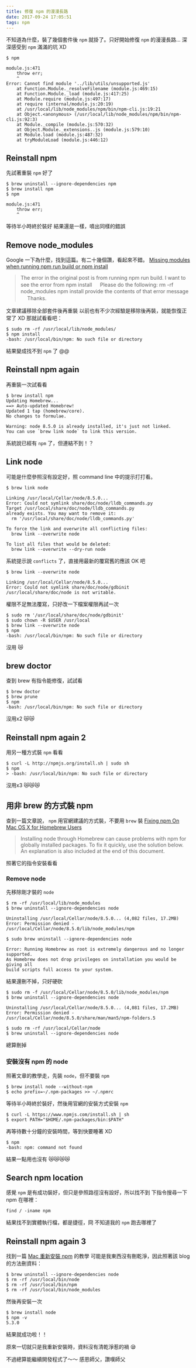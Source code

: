 ```yaml
---
title: 修復 npm 的漫漫長路
date: 2017-09-24 17:05:51
tags: npm
---
```


不知道為什麼，裝了幾個套件後 `npm` 就掛了。只好開始修復 `npm` 的漫漫長路...
深深感受到 `npm` 滿滿的坑 XD

```
$ npm

module.js:471
    throw err;
    ^
Error: Cannot find module '../lib/utils/unsupported.js'
    at Function.Module._resolveFilename (module.js:469:15)
    at Function.Module._load (module.js:417:25)
    at Module.require (module.js:497:17)
    at require (internal/module.js:20:19)
    at /usr/local/lib/node_modules/npm/bin/npm-cli.js:19:21
    at Object.<anonymous> (/usr/local/lib/node_modules/npm/bin/npm-cli.js:92:3)
    at Module._compile (module.js:570:32)
    at Object.Module._extensions..js (module.js:579:10)
    at Module.load (module.js:487:32)
    at tryModuleLoad (module.js:446:12)
```

## Reinstall npm
先試著重裝 `npm` 好了

```
$ brew uninstall --ignore-dependencies npm
$ brew install npm
$ npm

module.js:471
    throw err;
    ^
```

等待半小時終於裝好
結果還是一樣，噴出同樣的錯誤

## Remove node_modules

Google 一下為什麼，找到這篇。有二十幾個讚，看起來不錯。
[Missing modules when running npm run build or npm install](https://github.com/olefredrik/FoundationPress/issues/780)

> The error in the original post is from running npm run build. I want to see the error from npm install
　 
Please do the following:
rm -rf node_modules
npm install
provide the contents of that error message
　
Thanks.

文章建議移除全部套件後再重裝
以前也有不少次經驗是移除後再裝，就能恢復正常了 XD
那就試看看吧：

```
$ sudo rm -rf /usr/local/lib/node_modules/
$ npm install
-bash: /usr/local/bin/npm: No such file or directory
```

結果變成找不到 `npm` 了 @@

## Reinstall npm again


再重裝一次試看看

```
$ brew install npm
Updating Homebrew...
==> Auto-updated Homebrew!
Updated 1 tap (homebrew/core).
No changes to formulae.

Warning: node 8.5.0 is already installed, it's just not linked.
You can use `brew link node` to link this version.
```

系統說已經有 `npm` 了，但連結不到！？

## Link node

可能是什麼參照沒有設定好，照 command line 中的提示打打看。

```
$ brew link node

Linking /usr/local/Cellar/node/8.5.0... 
Error: Could not symlink share/doc/node/lldb_commands.py
Target /usr/local/share/doc/node/lldb_commands.py
already exists. You may want to remove it:
  rm '/usr/local/share/doc/node/lldb_commands.py'

To force the link and overwrite all conflicting files:
  brew link --overwrite node

To list all files that would be deleted:
  brew link --overwrite --dry-run node
```

系統提示說 `conflicts` 了，直接用最新的覆寫舊的應該 OK 吧
```
$ brew link --overwrite node

Linking /usr/local/Cellar/node/8.5.0... 
Error: Could not symlink share/doc/node/gdbinit
/usr/local/share/doc/node is not writable.
```

權限不足無法覆寫，只好改一下檔案權限再試一次

```
$ sudo rm '/usr/local/share/doc/node/gdbinit'
$ sudo chown -R $USER /usr/local
$ brew link --overwrite node
$ npm
-bash: /usr/local/bin/npm: No such file or directory
```

沒用 😿

## brew doctor

查到 brew 有指令能修復，試試看

```
$ brew doctor
$ brew prune
$ npm
-bash: /usr/local/bin/npm: No such file or directory
```

沒用x2 😿😿

## Reinstall npm again 2

用另一種方式裝 `npm` 看看

```
$ curl -L http://npmjs.org/install.sh | sudo sh
$ npm
> -bash: /usr/local/bin/npm: No such file or directory
```

沒用x3 😿😿😿


## 用非 brew 的方式裝 npm

查到一篇文章說， `npm` 用官網建議的方式裝，不要用 `brew` 裝
[Fixing npm On Mac OS X for Homebrew Users](https://gist.github.com/DanHerbert/9520689)
> Installing node through Homebrew can cause problems with npm for globally installed packages. To fix it quickly, use the solution below. An explanation is also included at the end of this document.

照著它的指令安裝看看


### Remove node

先移除剛才裝的 `node`

```
$ rm -rf /usr/local/lib/node_modules
$ brew uninstall --ignore-dependencies node

Uninstalling /usr/local/Cellar/node/8.5.0... (4,082 files, 17.2MB)
Error: Permission denied - /usr/local/Cellar/node/8.5.0/lib/node_modules/npm

$ sudo brew uninstall --ignore-dependencies node

Error: Running Homebrew as root is extremely dangerous and no longer supported.
As Homebrew does not drop privileges on installation you would be giving all
build scripts full access to your system.
```

結果還刪不掉，只好硬砍

```
$ sudo rm -f /usr/local/Cellar/node/8.5.0/lib/node_modules/npm
$ brew uninstall --ignore-dependencies node

Uninstalling /usr/local/Cellar/node/8.5.0... (4,081 files, 17.2MB)
Error: Permission denied - /usr/local/Cellar/node/8.5.0/share/man/man5/npm-folders.5

$ sudo rm -rf /usr/local/Cellar/node
$ brew uninstall --ignore-dependencies node
```

總算刪掉

### 安裝沒有 npm 的 node

照著文章的教學走，先裝 `node`，但不要裝 `npm`

```
$ brew install node --without-npm
$ echo prefix=~/.npm-packages >> ~/.npmrc
```

等待半小時終於裝好，然後用官網的安裝方式安裝 `npm`

```
$ curl -L https://www.npmjs.com/install.sh | sh
$ export PATH="$HOME/.npm-packages/bin:$PATH"
```

再等待數十分鐘的安裝時間，等到快要睡著 XD

```
$ npm
-bash: npm: command not found
```

結果一點用也沒有 😿😿😿😿


## Search npm location

感覺 `npm` 是有成功裝好，但只是參照路徑沒有設好，所以找不到
下指令搜尋一下 npm 在哪裡：

```
find / -iname npm
```

結果找不到實體執行檔，都是捷徑，冏
不知道我的 `npm` 跑去哪裡了

## Reinstall npm again 3

找到一篇 [Mac 重新安裝 npm](http://iambigd.blogspot.tw/2014/06/npm.html) 的教學
可能是我東西沒有刪乾淨，因此照著該 blog 的方法刪資料：

```
$ brew uninstall --ignore-dependencies node
$ rm -rf /usr/local/bin/node
$ rm -rf /usr/local/bin/npm
$ rm -rf /usr/local/bin/node_modules
```

然後再安裝一次
```
$ brew install node
$ npm -v
5.3.0
```

結果就成功啦！！

原來一切就只是我重新安裝時，資料沒有清乾淨惹的禍 😪

不過總算能繼續開發程式了～～
感恩師父，讚嘆師父






